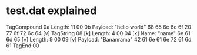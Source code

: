 # test.dat explained

TagCompound                         0a
    Length: 11                      00 0b
    Payload: "hello world"          68 65 6c 6c 6f 20 77 6f 72 6c 64
        [v] TagString               08
        [k] Length: 4               00 04
        [k] Name: "name"            6e 61 6d 65
        [v] Length: 9               00 09
        [v] Payload: "Bananrama"    42 61 6e 61 6e 72 61 6d 61
TagEnd                              00
